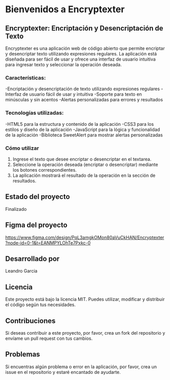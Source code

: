 <h1>Bienvenidos a Encryptexter</h1>


<h2>Encryptexter: Encriptación y Desencriptación de Texto</h2>
<p1>
Encryptexter es una aplicación web de código abierto que permite encriptar y desencriptar texto utilizando expresiones regulares. La aplicación está diseñada para ser fácil de usar y ofrece una interfaz de usuario intuitiva para ingresar texto y seleccionar la operación deseada.

<h3>Características:</h3>

-Encriptación y desencriptación de texto utilizando expresiones regulares
-Interfaz de usuario fácil de usar y intuitiva
-Soporte para texto en minúsculas y sin acentos
-Alertas personalizadas para errores y resultados

<h3>Tecnologías utilizadas:</h3>

-HTML5 para la estructura y contenido de la aplicación
-CSS3 para los estilos y diseño de la aplicación
-JavaScript para la lógica y funcionalidad de la aplicación
-Biblioteca SweetAlert para mostrar alertas personalizadas

<h3>Cómo utilizar</h3>

1. Ingrese el texto que desee encriptar o desencriptar en el textarea.
2. Seleccione la operación deseada (encriptar o desencriptar) mediante los botones correspondientes.
3. La aplicación mostrará el resultado de la operación en la sección de resultados.

<h2>Estado del proyecto</h2>

Finalizado

<h2>Figma del proyecto</h2>

https://www.figma.com/design/PqL3amgkOMon80aVuCkHAN/Encryptexter?node-id=0-1&t=EANMPYLOhTe7Pxkc-0

<h2>Desarrollado por</h2>

Leandro Garcia

<h2>Licencia</h2>

Este proyecto está bajo la licencia MIT. Puedes utilizar, modificar y distribuir el código según tus necesidades.

<h2>Contribuciones</h2>

Si deseas contribuir a este proyecto, por favor, crea un fork del repositorio y envíame un pull request con tus cambios.

<h2>Problemas</h2>

Si encuentras algún problema o error en la aplicación, por favor, crea un issue en el repositorio y estaré encantado de ayudarte.
